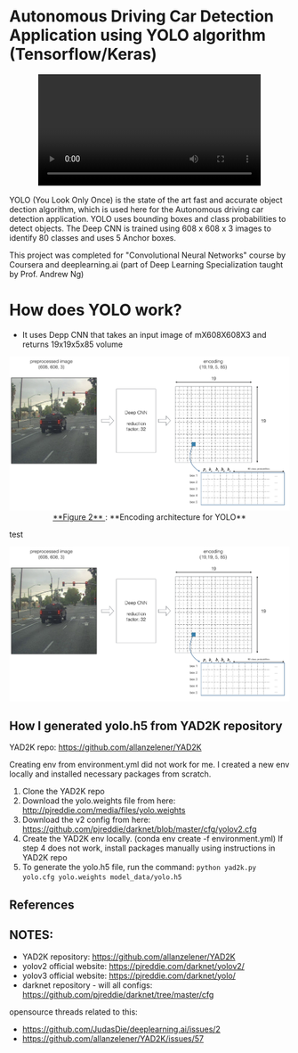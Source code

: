 # Autonomous Driving Car Detection Application using YOLO algorithm (Tensorflow/Keras)

<center>
<video width="400" height="200" src="nb_images/pred_video_compressed2.mp4" type="video/mp4" controls>
</video>
</center>

YOLO (You Look Only Once) is the state of the art fast and accurate object dection algorithm, which is used here for the Autonomous driving car detection application. YOLO uses bounding boxes and class probabilities to detect  objects. The Deep CNN is trained using 608 x 608 x 3 images to identify 80 classes and uses 5 Anchor boxes.

This project was completed for "Convolutional Neural Networks" course by Coursera and deeplearning.ai (part of Deep Learning Specialization taught by Prof. Andrew Ng)

# How does YOLO work? 

* It uses Depp CNN that takes an input image of mX608X608X3 and returns 19x19x5x85 volume

<img src="nb_images/architecture.png" style="width:700px;height:400;">
<caption><center> <u> **Figure 2** </u>: **Encoding architecture for YOLO**<br> </center></caption>

test 

![architecture](nb_images/architecture.png)

## How I generated yolo.h5 from YAD2K repository
YAD2K repo: https://github.com/allanzelener/YAD2K

Creating env from environment.yml did not work for me. I created a new env locally and installed necessary packages from scratch. 

1. Clone the YAD2K repo
2. Download the yolo.weights file from here: http://pjreddie.com/media/files/yolo.weights
3. Download the v2 config from here: https://github.com/pjreddie/darknet/blob/master/cfg/yolov2.cfg
4. Create the YAD2K env locally. (conda env create -f environment.yml) 
If step 4 does not work, install packages manually using instructions in YAD2K repo
5. To generate the yolo.h5 file, run the command: `python yad2k.py yolo.cfg yolo.weights model_data/yolo.h5`

## References 



## NOTES:

* YAD2K repository: https://github.com/allanzelener/YAD2K
* yolov2 official website: https://pjreddie.com/darknet/yolov2/
* yolov3 official website: https://pjreddie.com/darknet/yolo/
* darknet repository - will all configs: https://github.com/pjreddie/darknet/tree/master/cfg

opensource threads related to this:
* https://github.com/JudasDie/deeplearning.ai/issues/2
* https://github.com/allanzelener/YAD2K/issues/57 